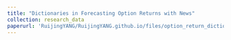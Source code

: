 ```yaml
---
title: "Dictionaries in Forecasting Option Returns with News"
collection: research_data
paperurl: 'RuijingYANG/RuijingYANG.github.io/files/option_return_dictionary/option_determinant_dictionary.zip'
---
```

